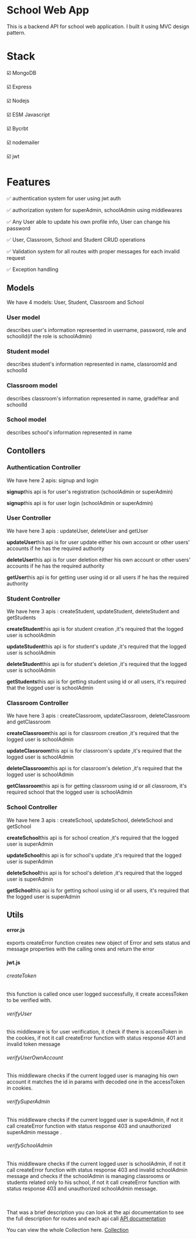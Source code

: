 # School Web App
This is a backend API for school web application.
I built it using MVC design pattern.

<h1><bold>Stack</bold></h1>
<p>☑️ MongoDB</p>
<p>☑️ Express</p>
<p>☑️ Nodejs</p><p>☑️ ESM Javascript</p>
<p>☑️ Bycrbt</p><p>☑️ nodemailer</p><p>☑️ jwt</p>

<h1><bold>Features</bold></h1>
<p>✅ authentication system for user using jwt auth</p>
<p>✅ authorization system for superAdmin, schoolAdmin using middlewares</p><p>✅ Any User able to update his own profile info, User can change his password </p><p>✅ User, Classroom, School and Student CRUD operations</p>
<p>✅ Validation system for all routes with proper messages for each invalid request</p>
<p>✅ Exception handling</p>

<h2>Models</h2>
<p>We have 4 models: User, Student, Classroom and School</p>
<h3>User model </h3>
<p>describes user's information represented in username, password, role and schoolId(if the role is schoolAdmin) </p>

<h3>Student model </h3>
<p>describes student's information represented in name, classroomId and schoolId </p>

<h3>Classroom model </h3>
<p>describes classroom's information represented in name, gradeYear and schoolId </p>

<h3>School model </h3>
<p>describes school's information represented in name </p>

<h2>Contollers</h2>
<h3>Authentication Controller</h3>
<p>We have here 2 apis: signup and login</p>
<p><strong>signup</strong>this api is for user's registration (schoolAdmin or superAdmin)</p>
<p><strong>signup</strong>this api is for user login (schoolAdmin or superAdmin)</p>

<h3>User Controller</h3>
<p>We have here 3 apis : updateUser, deleteUser and getUser</p><p><strong>updateUser</strong>this api is for user update either his own account or other users' accounts if he has the required authority</p>

<p><strong>deleteUser</strong>this api is for user deletion either his own account or other users' accounts if he has the required authority</p>

<p><strong>getUser</strong>this api is for getting user using id or all users if he has the required authority</p>

<h3>Student Controller</h3>
<p>We have here 3 apis : createStudent, updateStudent, deleteStudent and getStudents</p><p><strong>createStudent</strong>this api is for student creation ,it's required that the logged user is schoolAdmin</p>

<p><strong>updateStudent</strong>this api is for student's update ,it's required that the logged user is schoolAdmin</p>


<p><strong>deleteStudent</strong>this api is for student's deletion ,it's required that the logged user is schoolAdmin</p>

<p><strong>getStudents</strong>this api is for getting student using id or all users, it's required that the logged user is schoolAdmin</p>

<h3>Classroom Controller</h3>
<p>We have here 3 apis : createClassroom, updateClassroom, deleteClassroom and getClassroom</p><p><strong>createClassroom</strong>this api is for classroom creation ,it's required that the logged user is schoolAdmin</p>

<p><strong>updateClassroom</strong>this api is for classroom's update ,it's required that the logged user is schoolAdmin</p>


<p><strong>deleteClassroom</strong>this api is for classroom's deletion ,it's required that the logged user is schoolAdmin</p>

<p><strong>getClassroom</strong>this api is for getting classroom using id or all classroom, it's required school that the logged user is schoolAdmin</p>

<h3>School Controller</h3>
<p>We have here 3 apis : createSchool, updateSchool, deleteSchool and getSchool</p><p><strong>createSchool</strong>this api is for school creation ,it's required that the logged user is superAdmin</p>

<p><strong>updateSchool</strong>this api is for school's update ,it's required that the logged user is superAdmin</p>


<p><strong>deleteSchool</strong>this api is for school's deletion ,it's required that the logged user is superAdmin</p>

<p><strong>getSchool</strong>this api is for getting school using id or all users, it's required that the logged user is superAdmin</p>

<h2>Utils</h2>
<h4>error.js</h4>
<p>exports createError function creates new object of Error and sets status and message properties with the calling ones and return the error</p>
<h4>jwt.js</h4>
<h6>createToken</h6>
<p>this function is called once user logged successfully, it create accessToken to be verified with.</p>
<h6>verifyUser</h6>
<p>this middleware is for user verification, it check if there is accessToken in the cookies, if not it call createError function with status response 401 and invalid token message</p> 
<h6>verifyUserOwnAccount</h6>
<p>This middleware checks if the current logged user is managing his own account it matches the id in params with decoded one in the accessToken in cookies.</p>
<h6>verifySuperAdmin</h6>
<p>This middleware checks if the current logged user is superAdmin, if not it call createError function with status response 403 and unauthorized superAdmin message .</p>
<h6>verifySchoolAdmin</h6>
<p>This middleware checks if the current logged user is schoolAdmin, if not it call createError function with status response 403 and invalid schoolAdmin message and checks if the schoolAdmin is managing classrooms or students related only to his school, if not it call createError function with status response 403 and unauthorized schoolAdmin message.</p>

<p1><br/><br/>That was a brief description you can look at the api documentation to see the full description for routes and each api call
<a href="https://documenter.getpostman.com/view/26571473/2sA2xb7Fh2">API documentation</a>
</p1>

<p1>You can view the whole Collection here.
<a href="./School Managment APIs (Deployed).postman_collection.json">Collection</a>
</p1>
